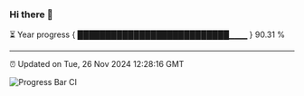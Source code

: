 ### Hi there 👋

⏳ Year progress { ███████████████████████████▁▁▁ } 90.31 %

---

⏰ Updated on Tue, 26 Nov 2024 12:28:16 GMT

![Progress Bar CI](https://github.com/liununu/liununu/workflows/Progress%20Bar%20CI/badge.svg)
